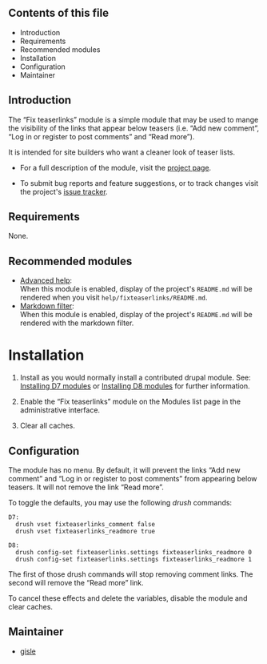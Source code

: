 ## Contents of this file

* Introduction
* Requirements
* Recommended modules
* Installation
* Configuration
* Maintainer


## Introduction

The “Fix teaserlinks” module is a simple module that may be used to
mange the visibility of the links that appear below teasers (i.e. “Add
new comment”, “Log in or register to post comments” and “Read more”).

It is intended for site builders who want a cleaner look of teaser lists.

* For a full description of the module, visit the [project page][1].

* To submit bug reports and feature suggestions, or to track changes
  visit the project's [issue tracker][2].


## Requirements

None.

## Recommended modules

* [Advanced help][4]:  
  When this module is enabled, display of the project's `README.md`
  will be rendered when you visit
  `help/fixteaserlinks/README.md`.
* [Markdown filter][5]:  
  When this module is enabled, display of the project's `README.md`
  will be rendered with the markdown filter.

# Installation

1. Install as you would normally install a contributed drupal
   module. See: [Installing D7 modules][6] or [Installing D8
   modules][7] for further information.

2. Enable the “Fix teaserlinks” module on the Modules list page in the
   administrative interface.

3. Clear all caches.


## Configuration

The module has no menu. By default, it will prevent the links “Add new
comment” and “Log in or register to post comments” from appearing
below teasers. It will not remove the link “Read more”.

To toggle the defaults, you may use the following *drush* commands:

    D7:  
      drush vset fixteaserlinks_comment false
      drush vset fixteaserlinks_readmore true

    D8:  
      drush config-set fixteaserlinks.settings fixteaserlinks_readmore 0
      drush config-set fixteaserlinks.settings fixteaserlinks_readmore 1

The first of those drush commands will stop removing comment links.
The second will remove the “Read more” link.

To cancel these effects and delete the variables, disable the module
and clear caches.


## Maintainer

* [gisle](https://www.drupal.org/u/gisle)

[1]: https://drupal.org/project/fixteaserlinks
[2]: https://drupal.org/project/issues/fixteaserlinks
[3]: https://www.drupal.org/project/advanced_help_hint
[4]: https://www.drupal.org/project/advanced_help
[5]: https://www.drupal.org/project/markdown
[6]: https://drupal.org/documentation/install/modules-themes/modules-7
[7]: https://drupal.org/documentation/install/modules-themes/modules-8
